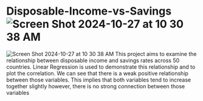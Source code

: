 # Disposable-Income-vs-Savings![Screen Shot 2024-10-27 at 10 30 38 AM](https://github.com/user-attachments/assets/bba2fd6e-e100-401a-b3e3-b278fa3d5386)
![Screen Shot 2024-10-27 at 10 30 38 AM](https://github.com/user-attachments/assets/e8d9a643-95db-4207-a690-12b2dd984b6f)
This project aims to examine the relationship between disposable income and savings rates across 50 countries. Linear Regression is used to demonstrate this relationship and to plot the correlation. 
We can see that there is a weak positive relationship between those variables. This implies that both variables tend to increase together slightly however, there is no strong connection between those variables
